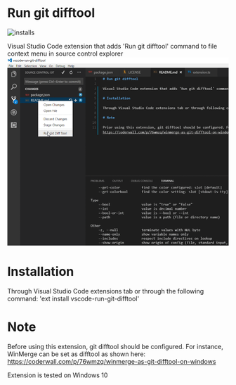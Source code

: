 # Run git difftool 

![installs](http://vsmarketplacebadge.apphb.com/installs/narekmal.vscode-run-git-difftool.svg)

Visual Studio Code extension that adds 'Run git difftool' command to file context menu in source control explorer
![Demo GIF](image/Animation.gif)

# Installation

Through Visual Studio Code extensions tab or through the following command: 'ext install vscode-run-git-difftool'

# Note

Before using this extension, git difftool should be configured. For instance, WinMerge can be set as difftool as shown here: https://coderwall.com/p/76wmzq/winmerge-as-git-difftool-on-windows

Extension is tested on Windows 10
